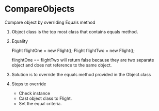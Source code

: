 # CompareObjects
Compare object by overriding Equals method

1. Object class is the top most class that contains equals method.

2. Equality

     Flight flightOne = new Flight();
     Flight flightTwo = new Flight();

     flinghtOne == flightTwo will return false because they are two separate object and does not reference to the same object.

 3. Solution is to override the equals method provided in the Object.class

 4. Steps to override
      - Check instance
      - Cast object class to Flight.
      - Set the equal criteria.

